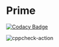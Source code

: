 # Prime

[![Codacy Badge](https://api.codacy.com/project/badge/Grade/ce8b9a55c51142a9a5d9184ffdc3128b)](https://app.codacy.com/manual/stepin104666/Prime?utm_source=github.com&utm_medium=referral&utm_content=stepin104666/Prime&utm_campaign=Badge_Grade_Dashboard)

![cppcheck-action](https://github.com/stepin104666/Prime/workflows/cppcheck-action/badge.svg)
